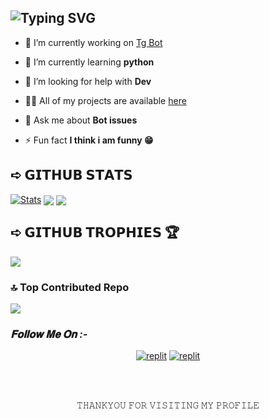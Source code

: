 ## ![Typing SVG](https://readme-typing-svg.herokuapp.com/?lines=My+self+Geeky)
</p>

- 🔭 I’m currently working on [Tg Bot](https://telegram.dog/MrBrutal_bots)

- 🌱 I’m currently learning **python**

- 🤝 I’m looking for help with **Dev**

- 👨‍💻 All of my projects are available [here](https://telegram.dog/Mrbrutal_bots)

- 💬 Ask me about **Bot issues**

- ⚡ Fun fact **I think i am funny 😁**


## ➪ 𝗚𝗜𝗧𝗛𝗨𝗕 𝗦𝗧𝗔𝗧𝗦
[![Stats](https://github-readme-stats.vercel.app/api?username=Geekyowner&hide=prs&count_public=true&show_icons=true&theme=algolia)](https://github.com/Rishikesh-Sharma09/github-readme-stats)
<img src="https://github-readme-streak-stats.herokuapp.com?user=Rishikesh-Sharma09&theme=tokyonight" align="center">
<img src="https://github-readme-stats.vercel.app/api/top-langs/?username=Rishikesh-Sharma09&layout=compact&theme=tokyonight" align="center">




## ➪ 𝗚𝗜𝗧𝗛𝗨𝗕 𝗧𝗥𝗢𝗣𝗛𝗜𝗘𝗦 🏆
![](https://github-profile-trophy.vercel.app/?username=Geekyowner&theme=tokyonight )


### 🔝 Top Contributed Repo
![](https://github-contributor-stats.vercel.app/api?username=Geekyowner&limit=5&theme=tokyonight&combine_all_yearly_contributions=true)


<h3><i>𝐅𝐨𝐥𝐥𝐨𝐰 𝐌𝐞 𝐎𝐧 :-</i></h3>
</p>
<p align="center">
<a href="https://www.telegram.dog/MrBrutal_bots"><img alt="replit" src="https://img.shields.io/badge/-Telegram-blue?style=for-the-badge&logo=telegram&logoColor=white"/></a>
<a href="https://youtube.com/"><img alt="replit" src="https://img.shields.io/badge/-youtube-red?style=for-the-badge&logo=youtube&logoColor=white"/></a>
</p>
<br>
<br>
<p align="center">
𝚃𝙷𝙰𝙽𝙺𝚈𝙾𝚄 𝙵𝙾𝚁 𝚅𝙸𝚂𝙸𝚃𝙸𝙽𝙶 𝙼𝚈 𝙿𝚁𝙾𝙵𝙸𝙻𝙴
</p>
